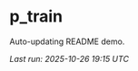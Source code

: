 # p_train

Auto-updating README demo.

<!--START_SECTION:status-->
_Last run: 2025-10-26 19:15 UTC_
<!--END_SECTION:status-->


















































































































































































































































































































































































































































































































































































































































































































































































































































































































































































































































































































































































































































































































































































































































































































































































